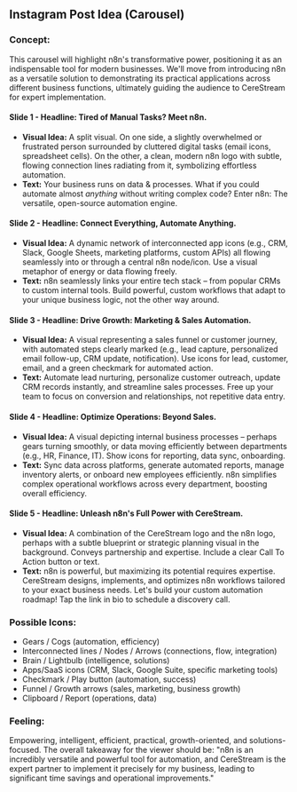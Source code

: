 ## Instagram Post Idea (Carousel)

### Concept:
This carousel will highlight n8n's transformative power, positioning it as an indispensable tool for modern businesses. We'll move from introducing n8n as a versatile solution to demonstrating its practical applications across different business functions, ultimately guiding the audience to CereStream for expert implementation.

#### Slide 1 - **Headline: Tired of Manual Tasks? Meet n8n.**
*   **Visual Idea:** A split visual. On one side, a slightly overwhelmed or frustrated person surrounded by cluttered digital tasks (email icons, spreadsheet cells). On the other, a clean, modern n8n logo with subtle, flowing connection lines radiating from it, symbolizing effortless automation.
*   **Text:** Your business runs on data & processes. What if you could automate almost *anything* without writing complex code? Enter n8n: The versatile, open-source automation engine.

#### Slide 2 - **Headline: Connect Everything, Automate Anything.**
*   **Visual Idea:** A dynamic network of interconnected app icons (e.g., CRM, Slack, Google Sheets, marketing platforms, custom APIs) all flowing seamlessly into or through a central n8n node/icon. Use a visual metaphor of energy or data flowing freely.
*   **Text:** n8n seamlessly links your entire tech stack – from popular CRMs to custom internal tools. Build powerful, custom workflows that adapt to your unique business logic, not the other way around.

#### Slide 3 - **Headline: Drive Growth: Marketing & Sales Automation.**
*   **Visual Idea:** A visual representing a sales funnel or customer journey, with automated steps clearly marked (e.g., lead capture, personalized email follow-up, CRM update, notification). Use icons for lead, customer, email, and a green checkmark for automated action.
*   **Text:** Automate lead nurturing, personalize customer outreach, update CRM records instantly, and streamline sales processes. Free up your team to focus on conversion and relationships, not repetitive data entry.

#### Slide 4 - **Headline: Optimize Operations: Beyond Sales.**
*   **Visual Idea:** A visual depicting internal business processes – perhaps gears turning smoothly, or data moving efficiently between departments (e.g., HR, Finance, IT). Show icons for reporting, data sync, onboarding.
*   **Text:** Sync data across platforms, generate automated reports, manage inventory alerts, or onboard new employees efficiently. n8n simplifies complex operational workflows across every department, boosting overall efficiency.

#### Slide 5 - **Headline: Unleash n8n's Full Power with CereStream.**
*   **Visual Idea:** A combination of the CereStream logo and the n8n logo, perhaps with a subtle blueprint or strategic planning visual in the background. Conveys partnership and expertise. Include a clear Call To Action button or text.
*   **Text:** n8n is powerful, but maximizing its potential requires expertise. CereStream designs, implements, and optimizes n8n workflows tailored to your exact business needs. Let's build your custom automation roadmap! Tap the link in bio to schedule a discovery call.

### Possible Icons:
*   Gears / Cogs (automation, efficiency)
*   Interconnected lines / Nodes / Arrows (connections, flow, integration)
*   Brain / Lightbulb (intelligence, solutions)
*   Apps/SaaS icons (CRM, Slack, Google Suite, specific marketing tools)
*   Checkmark / Play button (automation, success)
*   Funnel / Growth arrows (sales, marketing, business growth)
*   Clipboard / Report (operations, data)

### Feeling:
Empowering, intelligent, efficient, practical, growth-oriented, and solutions-focused. The overall takeaway for the viewer should be: "n8n is an incredibly versatile and powerful tool for automation, and CereStream is the expert partner to implement it precisely for my business, leading to significant time savings and operational improvements."
